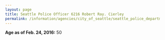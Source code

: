 ```yaml
---
layout: page
title: Seattle Police Officer 6216 Robert Ray. Cierley
permalink: /information/agencies/city_of_seattle/seattle_police_department/copbook/6216/
---
```


**Age as of Feb. 24, 2016:** 50
